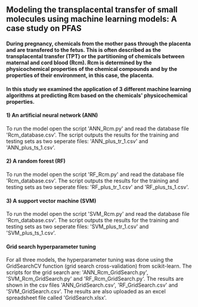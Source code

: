 ## Modeling the transplacental transfer of small molecules using machine learning models: A case study on PFAS
#### During pregnancy, chemicals from the mother pass through the placenta and are transfered to the fetus. This is often described as the transplacental transfer (TPT) or the partitioning of chemicals between maternal and cord blood (Rcm). Rcm is determined by the physicochemical properties of the chemical compounds and by the properties of their environment, in this case, the placenta.

#### In this study we examined the application of 3 different machine learning algorithms at predicting Rcm based on the chemicals' physicochemical properties. 

#### 1) An artificial neural network (ANN)
To run the model open the script 'ANN_Rcm.py' and read the database file 'Rcm_database.csv'. The script outputs the results for the training and testing sets as two seperate files: 'ANN_plus_tr_1.csv' and 'ANN_plus_ts_1.csv'. 

#### 2) A random forest (RF)
To run the model open the script 'RF_Rcm.py' and read the database file 'Rcm_database.csv'. The script outputs the results for the training and testing sets as two seperate files: 'RF_plus_tr_1.csv' and 'RF_plus_ts_1.csv'. 

#### 3) A support vector machine (SVM)
To run the model open the script 'SVM_Rcm.py' and read the database file 'Rcm_database.csv'. The script outputs the results for the training and testing sets as two seperate files: 'SVM_plus_tr_1.csv' and 'SVM_plus_ts_1.csv'. 

#### Grid search hyperparameter tuning
For all three models, the hyperparameter tuning was done using the GridSearchCV function (grid search cross-validation) from scikit-learn. The scripts for the grid search are: 'ANN_Rcm_GridSearch.py', 'SVM_Rcm_GridSearch.py' and 'RF_Rcm_GridSearch.py'. The results are shown in the csv files 'ANN_GridSearch.csv', 'RF_GridSearch.csv' and 'SVM_GridSearch.csv'. The results are also uploaded as an excel spreadsheet file called 'GridSearch.xlsx'.
